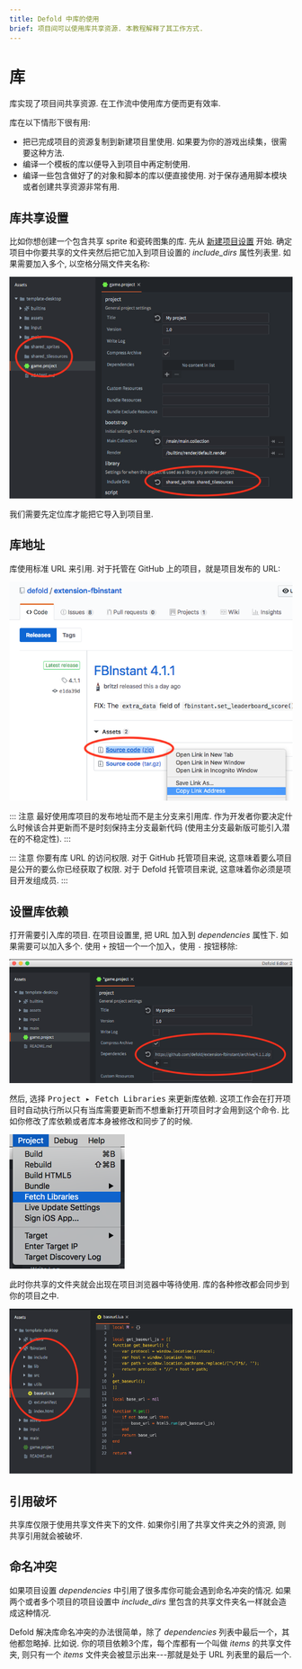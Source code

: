 ```yaml
---
title: Defold 中库的使用
brief: 项目间可以使用库共享资源. 本教程解释了其工作方式.
---
```


# 库

库实现了项目间共享资源. 在工作流中使用库方便而更有效率.

库在以下情形下很有用:

* 把已完成项目的资源复制到新建项目里使用. 如果要为你的游戏出续集，很需要这种方法.
* 编译一个模板的库以便导入到项目中再定制使用.
* 编译一些包含做好了的对象和脚本的库以便直接使用. 对于保存通用脚本模块或者创建共享资源非常有用.

## 库共享设置

比如你想创建一个包含共享 sprite 和瓷砖图集的库. 先从 [新建项目设置](/manuals/project-setup/) 开始. 确定项目中你要共享的文件夹然后把它加入到项目设置的 *include_dirs* 属性列表里. 如果需要加入多个, 以空格分隔文件夹名称:

![Include dirs](images/libraries/libraries_include_dirs.png)

我们需要先定位库才能把它导入到项目里.

## 库地址

库使用标准 URL 来引用. 对于托管在 GitHub 上的项目，就是项目发布的 URL:

![GitHub Library URL](images/libraries/libraries_library_url_github.png)

::: 注意
最好使用库项目的发布地址而不是主分支来引用库. 作为开发者你要决定什么时候该合并更新而不是时刻保持主分支最新代码 (使用主分支最新版可能引入潜在的不稳定性).
:::

::: 注意
你要有库 URL 的访问权限. 对于 GitHub 托管项目来说, 这意味着要么项目是公开的要么你已经获取了权限. 对于 Defold 托管项目来说, 这意味着你必须是项目开发组成员.
:::

## 设置库依赖

打开需要引入库的项目. 在项目设置里, 把 URL 加入到 *dependencies* 属性下. 如果需要可以加入多个. 使用 `+` 按钮一个一个加入，使用 `-` 按钮移除:

![Dependencies](images/libraries/libraries_dependencies.png)

然后, 选择 <kbd>Project ▸ Fetch Libraries</kbd> 来更新库依赖. 这项工作会在打开项目时自动执行所以只有当库需要更新而不想重新打开项目时才会用到这个命令. 比如你修改了库依赖或者库本身被修改和同步了的时候.

![Fetch Libraries](images/libraries/libraries_fetch_libraries.png)

此时你共享的文件夹就会出现在项目浏览器中等待使用. 库的各种修改都会同步到你的项目之中.

![Library setup done](images/libraries/libraries_done.png)

## 引用破坏

共享库仅限于使用共享文件夹下的文件. 如果你引用了共享文件夹之外的资源, 则共享引用就会被破坏.

## 命名冲突

如果项目设置 *dependencies* 中引用了很多库你可能会遇到命名冲突的情况. 如果两个或者多个项目的项目设置中 *include_dirs* 里包含的共享文件夹名一样就会造成这种情况.

Defold 解决库命名冲突的办法很简单，除了 *dependencies* 列表中最后一个，其他都忽略掉. 比如说. 你的项目依赖3个库，每个库都有一个叫做 *items* 的共享文件夹, 则只有一个 *items* 文件夹会被显示出来---那就是处于 URL 列表里的最后一个.
